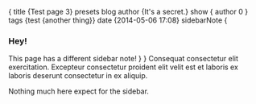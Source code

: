 {
    title {Test page 3}
    presets blog
    author {It's a secret.}
    show {
        author 0
    }
    tags {test {another thing}}
    date {2014-05-06 17:08}
	sidebarNote {
        <h3>Hey!</h3>
        This page has a different sidebar note!
    }
}
Consequat consectetur elit exercitation. Excepteur consectetur proident elit velit est et laboris ex laboris deserunt consectetur in ex aliquip.

<!--  more  -->

Nothing much here expect for the sidebar.
